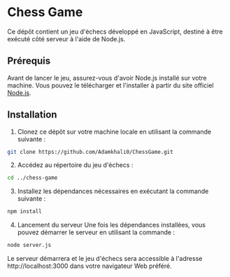 # Chess Game


Ce dépôt contient un jeu d'échecs développé en JavaScript, destiné à être exécuté côté serveur à l'aide de Node.js.

## Prérequis

Avant de lancer le jeu, assurez-vous d'avoir Node.js installé sur votre machine. Vous pouvez le télécharger et l'installer à partir du site officiel [Node.js](https://nodejs.org/).

## Installation

1. Clonez ce dépôt sur votre machine locale en utilisant la commande suivante :

```bash
git clone https://github.com/Adamkhali0/ChessGame.git
```
2. Accédez au répertoire du jeu d'échecs :
 ```bash
cd ../chess-game
```
3. Installez les dépendances nécessaires en exécutant la commande suivante :
```bash
npm install
```
4. Lancement du serveur
Une fois les dépendances installées, vous pouvez démarrer le serveur en utilisant la commande :
```bash
node server.js
```
Le serveur démarrera et le jeu d'échecs sera accessible à l'adresse http://localhost:3000 dans votre navigateur Web préféré.
